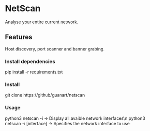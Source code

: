 # NetScan
Analyse your entire current network.

## Features
Host discovery, port scanner and banner grabing.

### Install dependencies
pip install -r requirements.txt

### Install
git clone https://github/guanart/netscan

### Usage
python3 netscan -i			-> Display all avaible network interfaces\n
python3 netscan -i [interface]		-> Specifies the network interface to use
